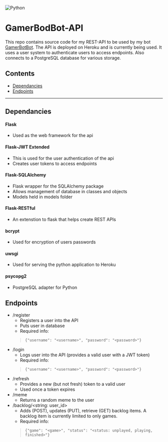 ![Python](https://img.shields.io/badge/Python-3.6-informational.svg)

# GamerBodBot-API

This repo contains source code for my REST-API to be used by my bot [GamerBotBot](https://github.com/mjpin7/GamerBodBot). The API is deployed on Heroku and is currently being used. It uses a user system to authenticate users to access endpoints. Also connects to a PostgreSQL database for various storage.

## Contents
* [Dependancies](#dependancies)
* [Endpoints](#endpoints)

---

## <a name="dependancies"></a>Dependancies
#### Flask
- Used as the web framework for the api

#### Flask-JWT Extended
- This is used for the user authentication of the api
- Creates user tokens to access endpoints

#### Flask-SQLAlchemy
- Flask wrapper for the SQLAlchemy package
- Allows management of database in classes and objects
- Models held in models folder

#### Flask-RESTful
- An extenstion to flask that helps create REST APIs

#### bcrypt
- Used for encryption of users passwords

#### uwsgi
- Used for serving the python application to Heroku

#### psycopg2
- PostgreSQL adapter for Python

## <a name="endpoints"></a>Endpoints
- /register
    - Registers a user into the API
    - Puts user in database
    - Required info:
    > ```{"username": "<username>", "password": "<password>"}```
- /login
    - Logs user into the API (provides a valid user with a JWT token)
    - Required info:
    > ```{"username": "<username>", "password": "<password>"}```
- /refresh
    - Provides a new (but not fresh) token to a valid user
    - Used once a token expires
- /meme
    - Returns a random meme to the user
- /backlog/<string: user_id>
    - Adds (POST), updates (PUT), retrieve (GET) backlog items. A backlog item is currently limited to only games.
    - Required info:
     > ```{"game": "<game>", "status": "<status: unplayed, playing, finished>"}```
